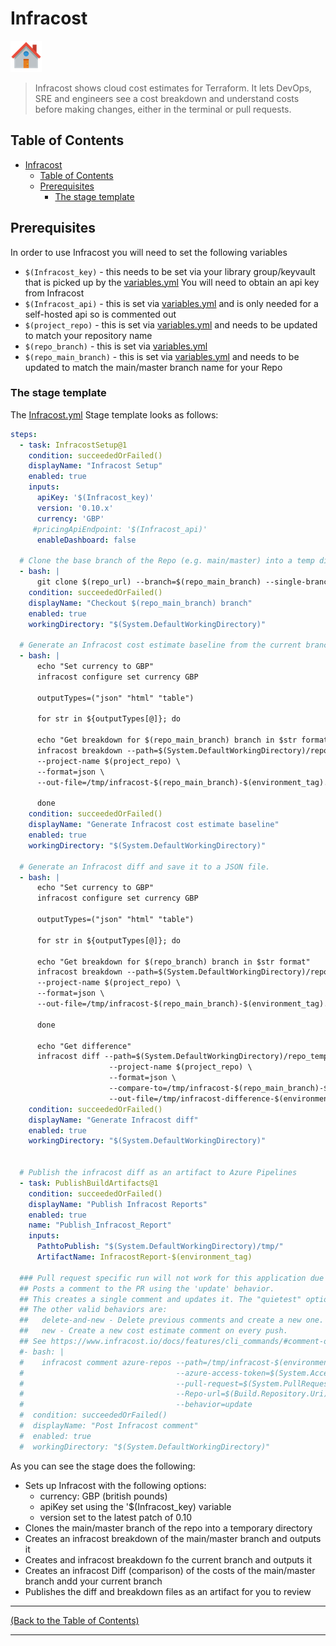 <!-- Infracost -->
# Infracost #

[![Home][Home_Image]][Code Quality]

> Infracost shows cloud cost estimates for Terraform. It lets DevOps, SRE and engineers see a cost breakdown and understand costs before making changes, either in the terminal or pull requests.

<!-- TABLE OF CONTENTS -->
## Table of Contents ##

- [Infracost](#infracost)
  - [Table of Contents](#table-of-contents)
  - [Prerequisites](#prerequisites)
    - [The stage template](#the-stage-template)

## Prerequisites ##

In order to use Infracost you will need to set the following variables

- `$(Infracost_key)` - this needs to be set via your library group/keyvault that is picked up by the [variables.yml] You will need to obtain an api key from Infracost
- `$(Infracost_api)` - this is set via [variables.yml] and is only needed for a self-hosted api so is commented out
- `$(project_repo)` - this is set via [variables.yml] and needs to be updated to match your repository name
- `$(repo_branch)` - this is set via [variables.yml]
- `$(repo_main_branch)` - this is set via [variables.yml] and needs to be updated to match the main/master branch name for your Repo

### The stage template ###

The [Infracost.yml] Stage template looks as follows:

```yml
steps:
  - task: InfracostSetup@1
    condition: succeededOrFailed()
    displayName: "Infracost Setup"
    enabled: true
    inputs:
      apiKey: '$(Infracost_key)'
      version: '0.10.x'
      currency: 'GBP'
     #pricingApiEndpoint: '$(Infracost_api)'
      enableDashboard: false

  # Clone the base branch of the Repo (e.g. main/master) into a temp directory.
  - bash: |
      git clone $(repo_url) --branch=$(repo_main_branch) --single-branch /tmp/base --config http.extraheader="AUTHORIZATION: bearer $(System.AccessToken)"
    condition: succeededOrFailed()
    displayName: "Checkout $(repo_main_branch) branch"
    enabled: true
    workingDirectory: "$(System.DefaultWorkingDirectory)"

  # Generate an Infracost cost estimate baseline from the current branch, so that Infracost can compare the cost difference.
  - bash: |
      echo "Set currency to GBP"
      infracost configure set currency GBP
      
      outputTypes=("json" "html" "table")

      for str in ${outputTypes[@]}; do

      echo "Get breakdown for $(repo_main_branch) branch in $str format"
      infracost breakdown --path=$(System.DefaultWorkingDirectory)/repo_template/build/terraform \
      --project-name $(project_repo) \
      --format=json \
      --out-file=/tmp/infracost-$(repo_main_branch)-$(environment_tag).$str

      done
    condition: succeededOrFailed()
    displayName: "Generate Infracost cost estimate baseline"
    enabled: true
    workingDirectory: "$(System.DefaultWorkingDirectory)"

  # Generate an Infracost diff and save it to a JSON file.
  - bash: |
      echo "Set currency to GBP"
      infracost configure set currency GBP
      
      outputTypes=("json" "html" "table")

      for str in ${outputTypes[@]}; do

      echo "Get breakdown for $(repo_branch) branch in $str format"
      infracost breakdown --path=$(System.DefaultWorkingDirectory)/repo_template/build/terraform \
      --project-name $(project_repo) \
      --format=json \
      --out-file=/tmp/infracost-$(repo_main_branch)-$(environment_tag).$str

      done

      echo "Get difference"
      infracost diff --path=$(System.DefaultWorkingDirectory)/repo_template/build/terraform \
                      --project-name $(project_repo) \
                      --format=json \
                      --compare-to=/tmp/infracost-$(repo_main_branch)-$(environment_tag).json \
                      --out-file=/tmp/infracost-difference-$(environment_tag).json
    condition: succeededOrFailed()
    displayName: "Generate Infracost diff"
    enabled: true
    workingDirectory: "$(System.DefaultWorkingDirectory)"


  # Publish the infracost diff as an artifact to Azure Pipelines
  - task: PublishBuildArtifacts@1
    condition: succeededOrFailed()
    displayName: "Publish Infracost Reports"
    enabled: true
    name: "Publish_Infracost_Report"
    inputs:
      PathtoPublish: "$(System.DefaultWorkingDirectory)/tmp/"
      ArtifactName: InfracostReport-$(environment_tag)

  ### Pull request specific run will not work for this application due to the use of templates
  ## Posts a comment to the PR using the 'update' behavior.
  ## This creates a single comment and updates it. The "quietest" option.
  ## The other valid behaviors are:
  ##   delete-and-new - Delete previous comments and create a new one.
  ##   new - Create a new cost estimate comment on every push.
  ## See https://www.infracost.io/docs/features/cli_commands/#comment-on-pull-requests for other options.
  #- bash: |
  #    infracost comment azure-repos --path=/tmp/infracost-$(environment_tag).json \
  #                                  --azure-access-token=$(System.AccessToken) \
  #                                  --pull-request=$(System.PullRequest.PullRequestId) \
  #                                  --Repo-url=$(Build.Repository.Uri) \
  #                                  --behavior=update
  #  condition: succeededOrFailed()
  #  displayName: "Post Infracost comment"
  #  enabled: true
  #  workingDirectory: "$(System.DefaultWorkingDirectory)"

  ```

As you can see the stage does the following:

- Sets up Infracost with the following options:
  - currency: GBP (british pounds)
  - apiKey set using the '$(Infracost_key) variable
  - version set to the latest patch of 0.10
- Clones the main/master branch of the repo into a temporary directory
- Creates an infracost breakdown of the main/master branch and outputs it
- Creates and infracost breakdown fo the current branch and outputs it
- Creates an infracost Diff (comparison) of the costs of the main/master branch andd your current branch
- Publishes the diff and breakdown files as an artifact for you to review

---
<!-- Readme Navigation -->
[(Back to the Table of Contents)](#table-of-contents)

---

<!-- MARKDOWN LINKS & IMAGES -->
<!-- https://www.markdownguide.org/basic-syntax/#reference-style-links -->

<!-- Azure Devops Links -->

<!-- BADGES AND SHIELDS -->
[contributors-shield]: https://img.shields.io/github/contributors/othneildrew/Best-README-Template.svg?style=for-the-badge
[forks-shield]: https://img.shields.io/github/forks/othneildrew/Best-README-Template.svg?style=for-the-badge
[issues-shield]: https://img.shields.io/github/issues/othneildrew/Best-README-Template.svg?style=for-the-badge
[license-shield]: https://img.shields.io/github/license/othneildrew/Best-README-Template.svg?style=for-the-badge
[linkedin-shield]: https://img.shields.io/badge/-LinkedIn-black.svg?style=for-the-badge&logo=linkedin&colorB=555
[stars-shield]: https://img.shields.io/github/stars/othneildrew/Best-README-Template.svg?style=for-the-badge

<!-- GITHUB LINKS -->
[contributors-url]: https://github.com/othneildrew/Best-README-Template/graphs/contributors
[forks-url]: https://github.com/othneildrew/Best-README-Template/network/members
[issues-url]: https://github.com/othneildrew/Best-README-Template/issues
[license-url]: https://github.com/othneildrew/Best-README-Template/blob/master/LICENSE.md
[linkedin-url]: https://linkedin.com/in/othneildrew
[stars-url]: https://github.com/othneildrew/Best-README-Template/stargazers

<!-- IMAGES AND ICONS -->
[Home_Image]: ./repo_template-images/home.png
[logo-image]: ./repo_template-images/logo.png
[pipeline-screenshot]: ./repo_template-images/pipeline-screenshot.png
[product-screenshot]: ./repo_template-images/screenshot.png
[teams-icon]: ./repo_template-images/teams.png

<!-- MARKDOWN DOCUMENT LINKS -->
[Blank Readme]: ./BLANK_README.md
[Code Quality]: ./docs/code_quality.md
[Bridgecrew_Checkov]: ./docs/code_quality/bridgecrew_checkov.md
[Checkmarx_KICS]: ./docs/code_quality/checkmarx_kics.md
[GitHub_Super_Linter]: ./docs/code_quality/github_super_linter.md
[Infracost]: ./docs/code_quality/Infracost.md
[License]: ./license.md
[Megalinter]: ./docs/code_quality/megalinter.md
[Mend_Bolt]: ./docs/code_quality/mend_bolt.md
[OWASP]: ./docs/code_quality/owasp.md
[Readme]: ./README.md
[Sonar_Cloud]: ./docs/code_quality/sonar_cloud.md
[Template_updater]: ./docs/code_quality/template_updater.md
[terraform_Compliance]: ./docs/code_quality/terraform_compliance.md
[Terrascan]: ./docs/code_quality/terrascan.md
[TFLint]: ./docs/code_quality/tflint.md
[TFSec]: ./docs/code_quality/tfsec.md
[Usage_Guide.md]: ./docs/usage_guide.md

<!-- CODE QUALITY TEMPLATE LINKS -->
[Checkmarx_KICS.yml]: ./build/pipelines/code_quality_templates/checkmarx_kics.yml
[Checkov.yml]: ./build/pipelines/code_quality_templates/checkov.yml
[Checkov_baseline_creator.yml]: ./build/pipelines/code_quality_templates/checkov_baseline_creator.yml
[GitHub_Super_Linter.yml]: ./build/pipelines/code_quality_templates/github_super_linter.yml
[Infracost.yml]: ./build/pipelines/code_quality_templates/Infracost.yml
[Mega_Linter.yml]: ./build/pipelines/code_quality_templates/mega_linter.yml
[OWASP.yml]: ./build/pipelines/code_quality_templates/owasp.yml
[TFComplianceCheck.yml]: ./build/pipelines/code_quality_templates/tfcompliancecheck.yml
[template_updater.yml]: ./build/pipelines/code_quality_templates/template_updater.yml
[Terrascan.yml]: ./build/pipelines/code_quality_templates/terrascan.yml
[TFLint.yml]: ./build/pipelines/code_quality_templates/tflint.yml
[TFSec.yml]: ./build/pipelines/code_quality_templates/tfsec.yml

<!-- IAC TEMPLATE LINKS-->
[terraform_apply.yml]: ./build/pipelines/iac_templates/terraform_apply.yml
[terraform_plan.yml]: ./build/pipelines/iac_templates/terraform_plan.yml
[variables.yml]: ./build/pipelines/iac_templates/variables.yml

<!-- PIPELINE LINKS -->
[infrastructure.yml]: ./build/pipelines/infrastructure.yml
[code_quality.yml]: ./build/pipelines/code_quality.yml

<!-- GitHub stuff-->
<!--
***
*** this is all the github stuff that currently isn't relevant to BCA 
***
-->

<!--
*** Thanks for checking out the Best-README-Template. If you have a suggestion
*** that would make this better, please fork the Repo and create a pull request
*** or simply open an issue with the tag "enhancement".
*** Don't forget to give the project a star!
*** Thanks again! Now go create something AMAZING! :D
-->

<!-- PROJECT SHIELDS -->
<!--
*** I'm using markdown "reference style" links for readability.
*** Reference links are enclosed in brackets [ ] instead of parentheses ( ).
*** See the bottom of this document for the declaration of the reference variables
*** for contributors-url, forks-url, etc. This is an optional, concise syntax you may use.
*** https://www.markdownguide.org/basic-syntax/#reference-style-links
-->
<!--
[![Contributors][contributors-shield]][contributors-url]
[![Forks][forks-shield]][forks-url]
[![Stargazers][stars-shield]][stars-url]
[![Issues][issues-shield]][issues-url]
[![MIT License][license-shield]][license-url]
[![LinkedIn][linkedin-shield]][linkedin-url]
-->

